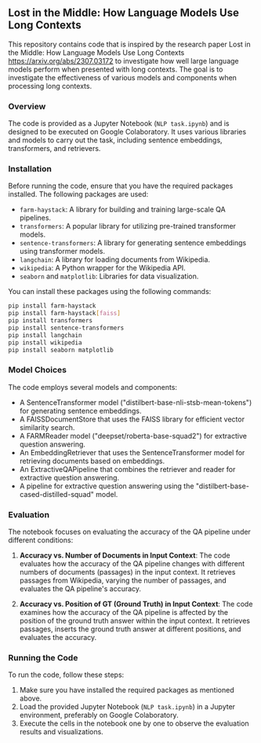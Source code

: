## Lost in the Middle: How Language Models Use Long Contexts

This repository contains code that is inspired by the research paper Lost in the Middle: How Language Models Use Long Contexts https://arxiv.org/abs/2307.03172 to investigate how well large language models perform when presented with long contexts. The goal is to investigate the effectiveness of various models and components when processing long contexts.
 
### Overview

The code is provided as a Jupyter Notebook (`NLP task.ipynb`) and is designed to be executed on Google Colaboratory. It uses various libraries and models to carry out the task, including sentence embeddings, transformers, and retrievers.

### Installation

Before running the code, ensure that you have the required packages installed. The following packages are used:

- `farm-haystack`: A library for building and training large-scale QA pipelines.
- `transformers`: A popular library for utilizing pre-trained transformer models.
- `sentence-transformers`: A library for generating sentence embeddings using transformer models.
- `langchain`: A library for loading documents from Wikipedia.
- `wikipedia`: A Python wrapper for the Wikipedia API.
- `seaborn` and `matplotlib`: Libraries for data visualization.

You can install these packages using the following commands:

```bash
pip install farm-haystack
pip install farm-haystack[faiss]
pip install transformers
pip install sentence-transformers
pip install langchain
pip install wikipedia
pip install seaborn matplotlib
```

### Model Choices

The code employs several models and components:

- A SentenceTransformer model ("distilbert-base-nli-stsb-mean-tokens") for generating sentence embeddings.
- A FAISSDocumentStore that uses the FAISS library for efficient vector similarity search.
- A FARMReader model ("deepset/roberta-base-squad2") for extractive question answering.
- An EmbeddingRetriever that uses the SentenceTransformer model for retrieving documents based on embeddings.
- An ExtractiveQAPipeline that combines the retriever and reader for extractive question answering.
- A pipeline for extractive question answering using the "distilbert-base-cased-distilled-squad" model.

### Evaluation

The notebook focuses on evaluating the accuracy of the QA pipeline under different conditions:

1. **Accuracy vs. Number of Documents in Input Context**: The code evaluates how the accuracy of the QA pipeline changes with different numbers of documents (passages) in the input context. It retrieves passages from Wikipedia, varying the number of passages, and evaluates the QA pipeline's accuracy.

2. **Accuracy vs. Position of GT (Ground Truth) in Input Context**: The code examines how the accuracy of the QA pipeline is affected by the position of the ground truth answer within the input context. It retrieves passages, inserts the ground truth answer at different positions, and evaluates the accuracy.

### Running the Code

To run the code, follow these steps:

1. Make sure you have installed the required packages as mentioned above.
2. Load the provided Jupyter Notebook (`NLP task.ipynb`) in a Jupyter environment, preferably on Google Colaboratory.
3. Execute the cells in the notebook one by one to observe the evaluation results and visualizations.
